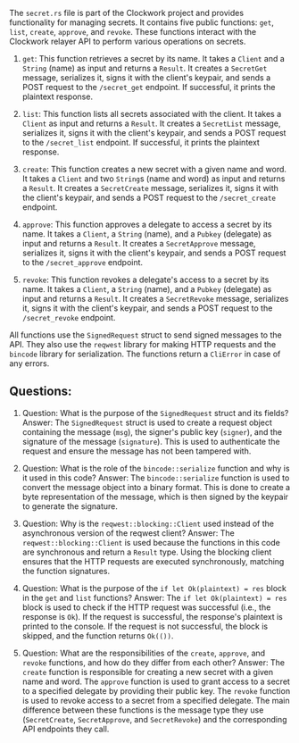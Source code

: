 The `secret.rs` file is part of the Clockwork project and provides functionality for managing secrets. It contains five public functions: `get`, `list`, `create`, `approve`, and `revoke`. These functions interact with the Clockwork relayer API to perform various operations on secrets.

1. `get`: This function retrieves a secret by its name. It takes a `Client` and a `String` (name) as input and returns a `Result`. It creates a `SecretGet` message, serializes it, signs it with the client's keypair, and sends a POST request to the `/secret_get` endpoint. If successful, it prints the plaintext response.

2. `list`: This function lists all secrets associated with the client. It takes a `Client` as input and returns a `Result`. It creates a `SecretList` message, serializes it, signs it with the client's keypair, and sends a POST request to the `/secret_list` endpoint. If successful, it prints the plaintext response.

3. `create`: This function creates a new secret with a given name and word. It takes a `Client` and two `String`s (name and word) as input and returns a `Result`. It creates a `SecretCreate` message, serializes it, signs it with the client's keypair, and sends a POST request to the `/secret_create` endpoint.

4. `approve`: This function approves a delegate to access a secret by its name. It takes a `Client`, a `String` (name), and a `Pubkey` (delegate) as input and returns a `Result`. It creates a `SecretApprove` message, serializes it, signs it with the client's keypair, and sends a POST request to the `/secret_approve` endpoint.

5. `revoke`: This function revokes a delegate's access to a secret by its name. It takes a `Client`, a `String` (name), and a `Pubkey` (delegate) as input and returns a `Result`. It creates a `SecretRevoke` message, serializes it, signs it with the client's keypair, and sends a POST request to the `/secret_revoke` endpoint.

All functions use the `SignedRequest` struct to send signed messages to the API. They also use the `reqwest` library for making HTTP requests and the `bincode` library for serialization. The functions return a `CliError` in case of any errors.
## Questions: 
 1. Question: What is the purpose of the `SignedRequest` struct and its fields?
   Answer: The `SignedRequest` struct is used to create a request object containing the message (`msg`), the signer's public key (`signer`), and the signature of the message (`signature`). This is used to authenticate the request and ensure the message has not been tampered with.

2. Question: What is the role of the `bincode::serialize` function and why is it used in this code?
   Answer: The `bincode::serialize` function is used to convert the message object into a binary format. This is done to create a byte representation of the message, which is then signed by the keypair to generate the signature.

3. Question: Why is the `reqwest::blocking::Client` used instead of the asynchronous version of the reqwest client?
   Answer: The `reqwest::blocking::Client` is used because the functions in this code are synchronous and return a `Result` type. Using the blocking client ensures that the HTTP requests are executed synchronously, matching the function signatures.

4. Question: What is the purpose of the `if let Ok(plaintext) = res` block in the `get` and `list` functions?
   Answer: The `if let Ok(plaintext) = res` block is used to check if the HTTP request was successful (i.e., the response is `Ok`). If the request is successful, the response's plaintext is printed to the console. If the request is not successful, the block is skipped, and the function returns `Ok(())`.

5. Question: What are the responsibilities of the `create`, `approve`, and `revoke` functions, and how do they differ from each other?
   Answer: The `create` function is responsible for creating a new secret with a given name and word. The `approve` function is used to grant access to a secret to a specified delegate by providing their public key. The `revoke` function is used to revoke access to a secret from a specified delegate. The main difference between these functions is the message type they use (`SecretCreate`, `SecretApprove`, and `SecretRevoke`) and the corresponding API endpoints they call.
    